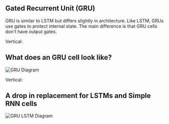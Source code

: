 ## Gated Recurrent Unit (GRU)

GRU is similar to LSTM but differs slightly in architecture. Like LSTM, GRUs use gates to protect internal state. The main difference is that GRU cells don't have output gates.

Vertical:

## What does an GRU cell look like?

![GRU Diagram](http://d3kbpzbmcynnmx.cloudfront.net/wp-content/uploads/2015/10/Screen-Shot-2015-10-23-at-10.36.51-AM.png)

Vertical:

## A drop in replacement for LSTMs and Simple RNN cells

![GRU LSTM Diagram](http://d3kbpzbmcynnmx.cloudfront.net/wp-content/uploads/2015/10/gru-lstm.png)

